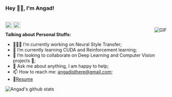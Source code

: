 ### Hey 👋🏽, I'm Angad!

<br/>



<a href="https://www.linkedin.com/in/angadripudamansinghbajwa/">
  <img align="left" alt="Angad's LinkdeIN" width="22px" src="https://cdn.jsdelivr.net/npm/simple-icons@v3/icons/linkedin.svg" />
</a>

<a href="https://www.instagram.com/angad3745/">
  <img align="left" alt="Angad's Instagram" width="22px" src="https://cdn.jsdelivr.net/npm/simple-icons@v3/icons/instagram.svg" />
</a>

<br />


  <img align="right" alt="GIF" src="https://media.giphy.com/media/OkJat1YNdoD3W/giphy.gif" />
  
**Talking about Personal Stuffs:**

- 👨🏽‍💻 I’m currently working on Neural Style Transfer;
- 🌱 I’m currently learning CUDA and Reinforcement learning; 
- 👯 I’m looking to collaborate on Deep Learning and Computer Vision projects 🤝;
- 💬 Ask me about anything, I am happy to help;
- 📫 How to reach me: angadisthere@gmail.com;
- 📝[Resume](https://drive.google.com/file/d/1y0PaPhmFLcq37ixsT_Gmwx-WoOm_Q1iD/view?usp=sharing)




![Angad's github stats](https://github-readme-stats.vercel.app/api?username=angadbajwa23&show_icons=true&hide_border=true)


